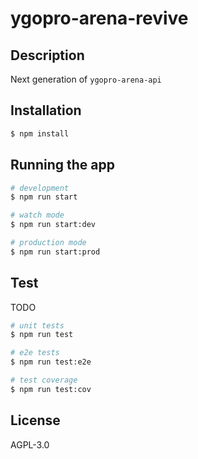 # ygopro-arena-revive

## Description

Next generation of `ygopro-arena-api`

## Installation

```bash
$ npm install
```

## Running the app

```bash
# development
$ npm run start

# watch mode
$ npm run start:dev

# production mode
$ npm run start:prod
```

## Test

TODO

```bash
# unit tests
$ npm run test

# e2e tests
$ npm run test:e2e

# test coverage
$ npm run test:cov
```

## License

AGPL-3.0
